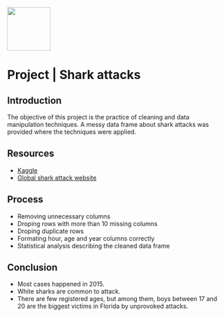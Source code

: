 <img src="https://bit.ly/2VnXWr2" width="100">

# Project | Shark attacks

## Introduction

The objective of this project is the practice of cleaning and data manipulation techniques.
A messy data frame about shark attacks was provided where the techniques were applied.


## Resources

- [Kaggle](https://www.kaggle.com/teajay/global-shark-attacks)
- [Global shark attack website](http://www.sharkattackfile.net/)

## Process

* Removing unnecessary columns
* Droping rows with more than 10 missing columns 
* Droping duplicate rows
* Formating hour, age and year columns correctly
* Statistical analysis describing the cleaned data frame

## Conclusion

* Most cases happened in 2015.
* White sharks are common to attack.
* There are few registered ages, but among them, boys between 17 and 20 are the biggest victims in Florida by unprovoked attacks.
